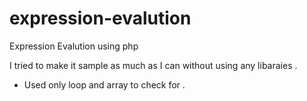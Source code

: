 # expression-evalution
Expression Evalution using php

I tried to make it sample as much as I can without using any libaraies .
- Used only loop and array to check for .

